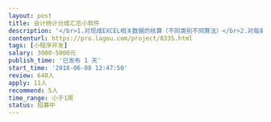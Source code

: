 ```yaml
---                
layout: post       
title: 会计统计分成汇总小软件           
description: '</br>1.对现成EXCEL相关数据的核算（不同类别不同算法）</br>2.对每条数据核算结果按比例分配（A部门 张三30%，B部门 李四70%）</br>3.对相关分配比例的数据导入（部门XXX   姓名xxx   比例XXX）</br>4.数据核算结果的汇总统计，部门 人员</br>5.支持对关分配比例的数据更改并按新分配关系核算汇总结果</br>6.支行同一个人录入为不同部门</br>'     
contenturl: https://pro.lagou.com/project/8335.html      
tags: [小程序开发]            
salary: 3000-5000元          
publish_time: '已发布 1 天'         
start_time: '2018-06-08 12:47:50'           
review: 640人                   
apply: 11人                   
recommend: 5人                   
time_range: 小于1周              
status: 招募中                  
---                 
```

